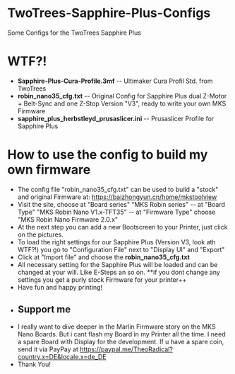 # TwoTrees-Sapphire-Plus-Configs
Some Configs for the TwoTrees Sapphire Plus
# WTF?!
- **Sapphire-Plus-Cura-Profile.3mf** -- Ultimaker Cura Profil Std. from TwoTrees
- **robin_nano35_cfg.txt** -- Original Config for Sapphire Plus dual Z-Motor + Belt-Sync and one Z-Stop Version "V3", ready to write your own MKS Firmware
- **sapphire_plus_herbstleyd_prusaslicer.ini** -- Prusaslicer Profile for Sapphire Plus 
# How to use the config to build my own firmware
- The config file "robin_nano35_cfg.txt" can be used to build a "stock" and original Firmware at: https://baizhongyun.cn/home/mkstoolview
- Visit the site, choose at "Board series" "MKS Robin series" -- at "Board Type" "MKS Robin Nano V1.x-TFT35" -- at "Firmware Type" choose "MKS Robin Nano Firmware 2.0.x"
- At the next step you can add a new Bootscreen to your Printer, just click on the pictures.
- To load the right settings for our Sapphire Plus (Version V3, look ath WTF?!) you go to "Configuration File" next to "Display UI" and "Export"
- Click at "Import file" and choose the **robin_nano35_cfg.txt**
- All necessary setting for the Sapphire Plus will be loaded and can be changed at your will. Like E-Steps an so on. **if you dont change any settings you get a purly stock Firmware for your printer++
- Have fun and happy printing!
- ## Support me
- I really want to dive deeper in the Marlin Firmware story on the MKS Nano Boards. But i cant flash my Board in my Printer all the time. I need a spare Board with Display for the development. If u have a spare coin, send it via PayPay at https://paypal.me/TheoRadical?country.x=DE&locale.x=de_DE
- Thank You!

